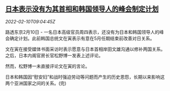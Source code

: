 <!--1644485462000-->
[日本表示没有为其首相和韩国领导人的峰会制定计划](https://cn.reuters.com/article/japan-pm-kr-moon-summit-00210-idCNKBS2KF0WQ)
------

<div><i>2022-02-10T09:04:45Z</i></div><p>路透东京2月10日 - 一名日本高级官员周四表示，还没有为日本和韩国领导人的峰会确定计划。此前韩国总统文在寅表示有意在5月任期结束前改善对日关系。</p><p>文在寅在接受媒体书面采访时表示愿意与日本首相岸田文雄沟通以修补两国关系。之后，日本内阁官房长官松野博一发表上述评论。</p><p>然而，松野博一未直接评论文在寅的言论。</p><p>日本和韩国因“慰安妇”和战时强迫劳动等问题而产生的历史恩怨，长期以来影响这两个亚洲国家之间的关系。(完)</p>
